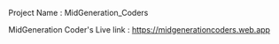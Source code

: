Project Name : MidGeneration_Coders 

MidGeneration Coder's Live link : https://midgenerationcoders.web.app

